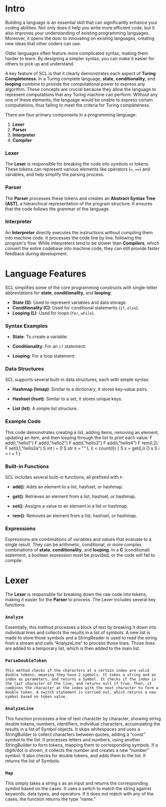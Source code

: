 # Intro

Building a language is an essential skill that can significantly enhance your coding abilities. Not only does it help you write more efficient code, but it also improves your understanding of existing programming languages. Moreover, it opens the door to innovating on existing languages, creating new ideas that other coders can use. 

Older languages often feature more complicated syntax, making them harder to learn. By designing a simpler syntax, you can make it easier for others to pick up and understand.

A key feature of SCL is that it clearly demonstrates each aspect of **Turing Completeness**. In a Turing complete language, **state**, **conditionality**, and **looping** combine to provide the computational power to express any algorithm. These concepts are crucial because they allow the language to represent computations that any Turing machine can perform. Without any one of these elements, the language would be unable to express certain computations, thus failing to meet the criteria for Turing completeness.

There are four primary components in a programming language:
1. **Lexer**
2. **Parser**
3. **Interpreter**
4. **Compiler**

### Lexer
The **Lexer** is responsible for breaking the code into symbols or tokens. These tokens can represent various elements like operators (`=`, `==`) and variables, and help simplify the parsing process.

### Parser
The **Parser** processes these tokens and creates an **Abstract Syntax Tree (AST)**, a hierarchical representation of the program structure. It ensures that the code follows the grammar of the language.

### Interpreter
An **Interpreter** directly executes the instructions without compiling them into machine code. It processes the code line by line, following the program's flow. While interpreters tend to be slower than **Compilers**, which convert the entire codebase into machine code, they can still provide faster feedback during development.

# Language Features

SCL simplifies some of the core programming constructs with single-letter abbreviations for **state**, **conditionality**, and **looping**:

- **State (S)**: Used to represent variables and data storage.
- **Conditionality (C)**: Used for conditional statements (`if`, `else`).
- **Looping (L)**: Used for loops (`for`, `while`).

### Syntax Examples

- **State**: To create a variable:

- **Conditionality**: For an `if` statement:

- **Looping**: For a loop statement:

### Data Structures

SCL supports several built-in data structures, each with simple syntax:

- **Hashmap (hmap)**: Similar to a dictionary, it stores key-value pairs.

- **Hashset (hset)**: Similar to a set, it stores unique keys.

- **List (lst)**: A simple list structure.

### Example Code

This code demonstrates creating a list, adding items, removing an element, updating an item, and then looping through the list to print each value:
F add(l,"hello1")
F add(l,"hello2")
F add(l,"hello3")
F add(l,"hello4")
F rem(l,2)
F set(l,1,"hello2a")
S int i = 0
S str s = ""
L (i < count(l))
{
 S s = get(l,i)
             O s
             S i = i + 1
             }


### Built-in Functions

SCL includes several built-in functions, all prefixed with `F`:

- **add()**: Adds an element to a list, hashset, or hashmap.

- **get()**: Retrieves an element from a list, hashset, or hashmap.

- **set()**: Assigns a value to an element in a list or hashmap.

- **rem()**: Removes an element from a list, hashset, or hashmap.

### Expressions

Expressions are combinations of variables and values that evaluate to a single result. They can be arithmetic, conditional, or more complex combinations of **state**, **conditionality**, and **looping**. In a **C** (conditional) statement, a boolean expression must be provided, or the code will fail to compile.

# Lexer

The **Lexer** is responsible for breaking down the raw code into tokens, making it easier for the **Parser** to process. The Lexer includes several key functions:

### `Analyze`
Essentially, this method processes a block of text by breaking it down into individual lines and collects the results in a list of symbols. A new list is made to store those symbols and a StringReader is used to read the string from a stream and calls “AnalyzeLine” to process those lines. Those lines are added to a temporary list, which is then added to the main list.  

### `ParseDoubleToken`
	This method checks if the characters at a certain index are valid double tokens, meaning they have 2 symbols. It takes a string and an index as parameters, and returns a Symbol. It checks if the index is the last character of the line, and returns null if true. Then, it combines the character at the index with the next character to form a double token. A switch statement is carried out, which returns a new symbol based on token value. 

### `AnalyzeLine`
This function processes a line of text character by character, showing string double tokens, numbers, identifiers, individual characters, accumulating the results in a list of Symbol objects. It skips whitespaces and uses a StringBuilder to collect characters between quotes, adding a “const” symbol to the list. It processes letters and numbers, using another StringBuilder to form tokens, mapping them to corresponding symbols. If a digiti/dot is shown, it collects the number and creates a new “number” symbol. It also checks for double tokens, and adds them to the list. It returns the list of Symbols.

### `Map`
This simply takes a string s as an input and returns the corresponding symbol based on the cases. It uses a switch to match the string against keywords, data types, and operators. If 	it does not match with any of the cases, the function returns the type “name.”






   
